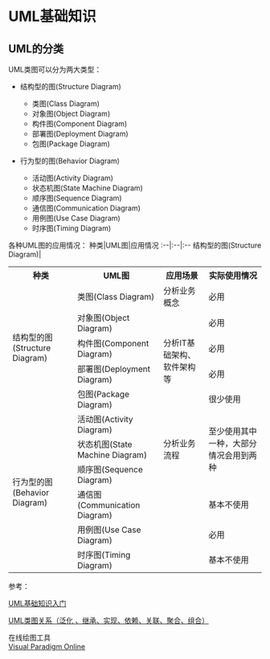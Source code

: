 # UML基础知识

## UML的分类
UML类图可以分为两大类型：
* 结构型的图(Structure Diagram)
  * 类图(Class Diagram)
  * 对象图(Object Diagram)
  * 构件图(Component Diagram)
  * 部署图(Deployment Diagram)
  * 包图(Package Diagram)

* 行为型的图(Behavior Diagram)
  * 活动图(Activity Diagram)
  * 状态机图(State Machine Diagram)
  * 顺序图(Sequence Diagram)
  * 通信图(Communication Diagram)
  * 用例图(Use Case Diagram)
  * 时序图(Timing Diagram)

各种UML图的应用情况：
种类|UML图|应用情况
:--|:--|:--
结构型的图(Structure Diagram)|


<table>
  <th>种类</th>
  <th>UML图</th>
  <th>应用场景</th>
  <th>实际使用情况</th>
  <tr>
    <td rowspan=5>结构型的图(Structure Diagram)</td>
    <td>类图(Class Diagram)</td>
    <td>分析业务概念</td>
    <td>必用</td>
  </tr>
  <tr>
    <td>对象图(Object Diagram)</td>
    <td></td>
    <td>必用</td>
  </tr>
  <tr>
    <td>构件图(Component Diagram)</td>
    <td rowspan=2>分析IT基础架构、软件架构等</td>
    <td>必用</td>
  </tr>
  <tr>
    <td>部署图(Deployment Diagram)</td>
    <td>必用</td>
  </tr>
  <tr>
    <td>包图(Package Diagram)</td>
    <td></td>
    <td>很少使用</td>
  </tr>
  <tr>
    <td rowspan=6>行为型的图(Behavior Diagram)</td>
    <td>活动图(Activity Diagram)</td>
    <td rowspan=3>分析业务流程</td>
    <td rowspan=3>至少使用其中一种，大部分情况会用到两种</td>
  </tr>
  <tr>
    <td>状态机图(State Machine Diagram)</td>
  </tr>
  <tr>
    <td>顺序图(Sequence Diagram)</td>
  </tr>
  <tr>
    <td>通信图(Communication Diagram)</td>
    <td></td>
    <td>基本不使用</td>
  </tr>
  <tr>
    <td>用例图(Use Case Diagram)</td>
    <td></td>
    <td>必用</td>
  </tr>
  <tr>
    <td>时序图(Timing Diagram)</td>
    <td></td>
    <td>基本不使用</td>
  </tr>
</table>

参考：

[UML基础知识入门](https://blog.csdn.net/basycia/article/details/51834155)

[UML类图关系（泛化 、继承、实现、依赖、关联、聚合、组合）](https://www.cnblogs.com/olvo/archive/2012/05/03/2481014.html)

在线绘图工具  
[Visual Paradigm Online](https://online.visual-paradigm.com/cn/)
